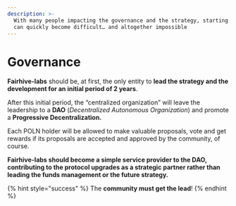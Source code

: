 ```yaml
---
description: >-
  With many people impacting the governance and the strategy, starting a project
  can quickly become difficult… and altogether impossible
---
```


# Governance

**Fairhive-labs** should be, at first, the only entity to **lead the strategy and the development for an initial period of 2 years**.

After this initial period, the “centralized organization” will leave the leadership to a **DAO** (_Decentralized Autonomous Organization_) and promote a **Progressive Decentralization.**

Each POLN holder will be allowed to make valuable proposals, vote and get rewards if its proposals are accepted and approved by the community, of course.

**Fairhive-labs should become a simple service provider to the DAO, contributing to the protocol upgrades as a strategic partner rather than leading the funds management or the future strategy.**

{% hint style="success" %}
The **community must get the lead**!
{% endhint %}
